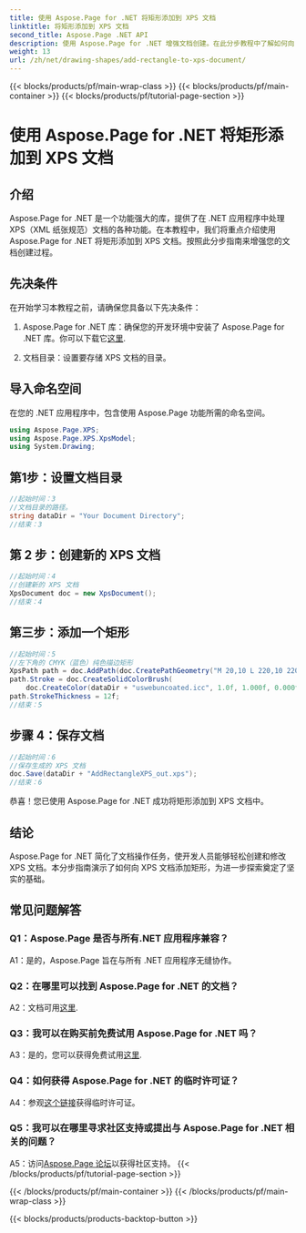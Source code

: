 ```yaml
---
title: 使用 Aspose.Page for .NET 将矩形添加到 XPS 文档
linktitle: 将矩形添加到 XPS 文档
second_title: Aspose.Page .NET API
description: 使用 Aspose.Page for .NET 增强文档创建。在此分步教程中了解如何向 XPS 文档添加矩形。
weight: 13
url: /zh/net/drawing-shapes/add-rectangle-to-xps-document/
---
```


{{< blocks/products/pf/main-wrap-class >}}
{{< blocks/products/pf/main-container >}}
{{< blocks/products/pf/tutorial-page-section >}}

# 使用 Aspose.Page for .NET 将矩形添加到 XPS 文档

## 介绍

Aspose.Page for .NET 是一个功能强大的库，提供了在 .NET 应用程序中处理 XPS（XML 纸张规范）文档的各种功能。在本教程中，我们将重点介绍使用 Aspose.Page for .NET 将矩形添加到 XPS 文档。按照此分步指南来增强您的文档创建过程。

## 先决条件

在开始学习本教程之前，请确保您具备以下先决条件：

1.  Aspose.Page for .NET 库：确保您的开发环境中安装了 Aspose.Page for .NET 库。你可以下载它[这里](https://releases.aspose.com/page/net/).

2. 文档目录：设置要存储 XPS 文档的目录。

## 导入命名空间

在您的 .NET 应用程序中，包含使用 Aspose.Page 功能所需的命名空间。

```csharp
using Aspose.Page.XPS;
using Aspose.Page.XPS.XpsModel;
using System.Drawing;
```

## 第1步：设置文档目录

```csharp
//起始时间：3
//文档目录的路径。
string dataDir = "Your Document Directory";
//结束：3
```

## 第 2 步：创建新的 XPS 文档

```csharp
//起始时间：4
//创建新的 XPS 文档
XpsDocument doc = new XpsDocument();
//结束：4
```

## 第三步：添加一个矩形

```csharp
//起始时间：5
//左下角的 CMYK（蓝色）纯色描边矩形
XpsPath path = doc.AddPath(doc.CreatePathGeometry("M 20,10 L 220,10 220,100 20,100 Z"));
path.Stroke = doc.CreateSolidColorBrush(
    doc.CreateColor(dataDir + "uswebuncoated.icc", 1.0f, 1.000f, 0.000f, 0.000f, 0.000f));
path.StrokeThickness = 12f;
//结束：5
```

## 步骤 4：保存文档

```csharp
//起始时间：6
//保存生成的 XPS 文档
doc.Save(dataDir + "AddRectangleXPS_out.xps");
//结束：6
```

恭喜！您已使用 Aspose.Page for .NET 成功将矩形添加到 XPS 文档中。

## 结论

Aspose.Page for .NET 简化了文档操作任务，使开发人员能够轻松创建和修改 XPS 文档。本分步指南演示了如何向 XPS 文档添加矩形，为进一步探索奠定了坚实的基础。

## 常见问题解答

### Q1：Aspose.Page 是否与所有.NET 应用程序兼容？

A1：是的，Aspose.Page 旨在与所有 .NET 应用程序无缝协作。

### Q2：在哪里可以找到 Aspose.Page for .NET 的文档？

 A2：文档可用[这里](https://reference.aspose.com/page/net/).

### Q3：我可以在购买前免费试用 Aspose.Page for .NET 吗？

 A3：是的，您可以获得免费试用[这里](https://releases.aspose.com/).

### Q4：如何获得 Aspose.Page for .NET 的临时许可证？

A4：参观[这个链接](https://purchase.aspose.com/temporary-license/)获得临时许可证。

### Q5：我可以在哪里寻求社区支持或提出与 Aspose.Page for .NET 相关的问题？

 A5：访问[Aspose.Page 论坛](https://forum.aspose.com/c/page/39)以获得社区支持。
{{< /blocks/products/pf/tutorial-page-section >}}

{{< /blocks/products/pf/main-container >}}
{{< /blocks/products/pf/main-wrap-class >}}

{{< blocks/products/products-backtop-button >}}
